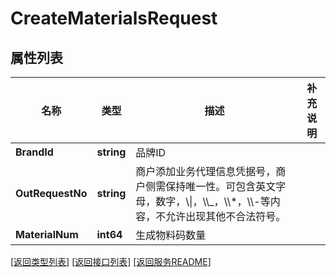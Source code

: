# CreateMaterialsRequest

## 属性列表

名称 | 类型 | 描述 | 补充说明
------------ | ------------- | ------------- | -------------
**BrandId** | **string** | 品牌ID | 
**OutRequestNo** | **string** | 商户添加业务代理信息凭据号，商户侧需保持唯一性。可包含英文字母，数字，\\\\|，\\\\_，\\\\*，\\\\-等内容，不允许出现其他不合法符号。 | 
**MaterialNum** | **int64** | 生成物料码数量 | 

[\[返回类型列表\]](README.md#类型列表)
[\[返回接口列表\]](README.md#接口列表)
[\[返回服务README\]](README.md)


